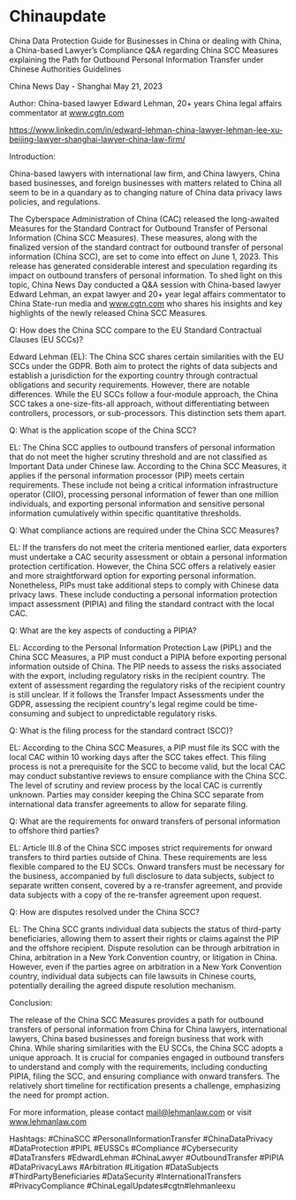 # Chinaupdate
China Data Protection Guide for Businesses in China or dealing with China, a China-based Lawyer’s Compliance Q&amp;A regarding China SCC Measures explaining the Path for Outbound Personal Information Transfer under Chinese Authorities Guidelines

China News Day - Shanghai May 21, 2023

Author: China-based lawyer Edward Lehman, 20+ years China legal affairs commentator at www.cgtn.com 

https://www.linkedin.com/in/edward-lehman-china-lawyer-lehman-lee-xu-beijing-lawyer-shanghai-lawyer-china-law-firm/


Introduction:

China-based lawyers with international law firm, and China lawyers, China based businesses, and foreign businesses with matters related to China all seem to be in a quandary as to changing nature of China data privacy laws policies, and regulations. 

The Cyberspace Administration of China (CAC) released the long-awaited Measures for the Standard Contract for Outbound Transfer of Personal Information (China SCC Measures). These measures, along with the finalized version of the standard contract for outbound transfer of personal information (China SCC), are set to come into effect on June 1, 2023. This release has generated considerable interest and speculation regarding its impact on outbound transfers of personal information. To shed light on this topic, China News Day conducted a Q&A session with China-based lawyer Edward Lehman, an expat lawyer and 20+ year legal affairs commentator to China State-run media and www.cgtn.com who shares his insights and key highlights of the newly released China SCC Measures.

Q: How does the China SCC compare to the EU Standard Contractual Clauses (EU SCCs)?

Edward Lehman (EL): The China SCC shares certain similarities with the EU SCCs under the GDPR. Both aim to protect the rights of data subjects and establish a jurisdiction for the exporting country through contractual obligations and security requirements. However, there are notable differences. While the EU SCCs follow a four-module approach, the China SCC takes a one-size-fits-all approach, without differentiating between controllers, processors, or sub-processors. This distinction sets them apart.

Q: What is the application scope of the China SCC?

EL: The China SCC applies to outbound transfers of personal information that do not meet the higher scrutiny threshold and are not classified as Important Data under Chinese law. According to the China SCC Measures, it applies if the personal information processor (PIP) meets certain requirements. These include not being a critical information infrastructure operator (CIIO), processing personal information of fewer than one million individuals, and exporting personal information and sensitive personal information cumulatively within specific quantitative thresholds.

Q: What compliance actions are required under the China SCC Measures?

EL: If the transfers do not meet the criteria mentioned earlier, data exporters must undertake a CAC security assessment or obtain a personal information protection certification. However, the China SCC offers a relatively easier and more straightforward option for exporting personal information. Nonetheless, PIPs must take additional steps to comply with Chinese data privacy laws. These include conducting a personal information protection impact assessment (PIPIA) and filing the standard contract with the local CAC.

Q: What are the key aspects of conducting a PIPIA?

EL: According to the Personal Information Protection Law (PIPL) and the China SCC Measures, a PIP must conduct a PIPIA before exporting personal information outside of China. The PIP needs to assess the risks associated with the export, including regulatory risks in the recipient country. The extent of assessment regarding the regulatory risks of the recipient country is still unclear. If it follows the Transfer Impact Assessments under the GDPR, assessing the recipient country's legal regime could be time-consuming and subject to unpredictable regulatory risks.

Q: What is the filing process for the standard contract (SCC)?

EL: According to the China SCC Measures, a PIP must file its SCC with the local CAC within 10 working days after the SCC takes effect. This filing process is not a prerequisite for the SCC to become valid, but the local CAC may conduct substantive reviews to ensure compliance with the China SCC. The level of scrutiny and review process by the local CAC is currently unknown. Parties may consider keeping the China SCC separate from international data transfer agreements to allow for separate filing.

Q: What are the requirements for onward transfers of personal information to offshore third parties?

EL: Article III.8 of the China SCC imposes strict requirements for onward transfers to third parties outside of China. These requirements are less flexible compared to the EU SCCs. Onward transfers must be necessary for the business, accompanied by full disclosure to data subjects, subject to separate written consent, covered by a re-transfer agreement, and provide data subjects with a copy of the re-transfer agreement upon request.

Q: How are disputes resolved under the China SCC?

EL: The China SCC grants individual data subjects the status of third-party beneficiaries, allowing them to assert their rights or claims against the PIP and the offshore recipient. Dispute resolution can be through arbitration in China, arbitration in a New York Convention country, or litigation in China. However, even if the parties agree on arbitration in a New York Convention country, individual data subjects can file lawsuits in Chinese courts, potentially derailing the agreed dispute resolution mechanism.

Conclusion:

The release of the China SCC Measures provides a path for outbound transfers of personal information from China for China lawyers, international lawyers, China based businesses and foreign business that work with China. While sharing similarities with the EU SCCs, the China SCC adopts a unique approach. It is crucial for companies engaged in outbound transfers to understand and comply with the requirements, including conducting PIPIA, filing the SCC, and ensuring compliance with onward transfers. The relatively short timeline for rectification presents a challenge, emphasizing the need for prompt action.

For more information, please contact mail@lehmanlaw.com or visit www.lehmanlaw.com


Hashtags: #ChinaSCC #PersonalInformationTransfer #ChinaDataPrivacy #DataProtection #PIPL #EUSSCs #Compliance #Cybersecurity #DataTransfers #EdwardLehman #ChinaLawyer #OutboundTransfer #PIPIA #DataPrivacyLaws #Arbitration #Litigation #DataSubjects #ThirdPartyBeneficiaries #DataSecurity #InternationalTransfers #PrivacyCompliance #ChinaLegalUpdates#cgtn#lehmanleexu
